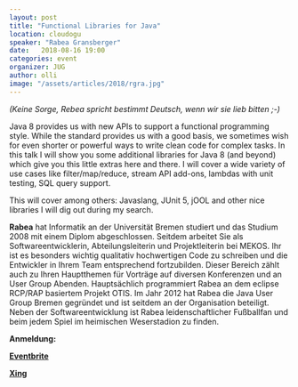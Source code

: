 ```yaml
---
layout: post
title: "Functional Libraries for Java"
location: cloudogu
speaker: "Rabea Gransberger"
date:   2018-08-16 19:00
categories: event
organizer: JUG
author: olli
image: "/assets/articles/2018/rgra.jpg"
---
```


*(Keine Sorge, Rebea spricht bestimmt Deutsch, wenn wir sie lieb bitten ;-)*

Java 8 provides us with new APIs to support a functional programming style. While the standard provides us with a good basis, we sometimes wish for even shorter or powerful ways to write clean code for complex tasks. In this talk I will show you some additional libraries for Java 8 (and beyond) which give you this little extras here and there. I will cover a wide variety of use cases like filter/map/reduce, stream API add-ons, lambdas with unit testing, SQL query support.

This will cover among others: Javaslang, JUnit 5, jOOL and other nice libraries I will dig out during my search.

**Rabea** hat Informatik an der Universität Bremen studiert und das Studium 2008 mit einem Diplom abgeschlossen. Seitdem arbeitet Sie als Softwareentwicklerin, Abteilungsleiterin und Projektleiterin bei MEKOS. Ihr ist es besonders wichtig qualitativ hochwertigen Code zu schreiben und die Entwickler in Ihrem Team entsprechend fortzubilden. Dieser Bereich zählt auch zu Ihren Hauptthemen für Vorträge auf diversen Konferenzen und an User Group Abenden. Hauptsächlich programmiert Rabea an dem eclipse RCP/RAP basiertem Projekt OTIS. Im Jahr 2012 hat Rabea die Java User Group Bremen gegründet und ist seitdem an der Organisation beteiligt. Neben der Softwareentwicklung ist Rabea leidenschaftlicher Fußballfan und beim jedem Spiel im heimischen Weserstadion zu finden. 

**Anmeldung:**

[**Eventbrite**](https://www.eventbrite.de/e/functional-libraries-for-java-tickets-48373785294)

[**Xing**](https://www.xing.com/events/functional-libraries-for-java-1969751)

